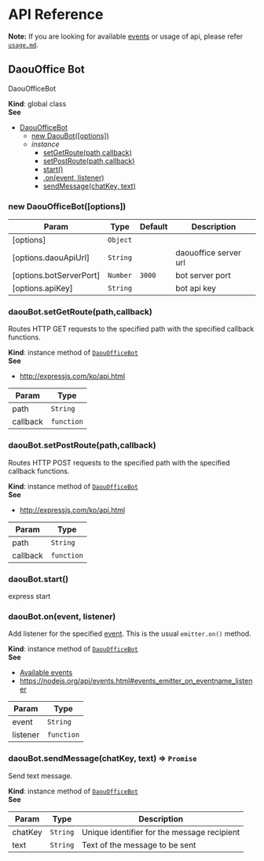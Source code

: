 API Reference
=============

**Note:** If you are looking for available [events](usage.md#events) or usage of api, please refer [`usage.md`](usage.md)\.

<a name="DaouOfficeBot"></a>

DaouOffice Bot
--------------

DaouOfficeBot

**Kind**: global class  
**See**

-	[DaouOfficeBot](#DaouOfficeBot)
	-	[new DaouBot([options])](#new_DaouBot_new)
	-	*instance*
		-	[setGetRoute(path,callback)](#DaouOfficeBot+setGetRoute)
		-	[setPostRoute(path,callback)](#DaouOfficeBot+setPostRoute)  
		-	[start()](#DaouOfficeBot+start)
		-	[.on(event, listener)](#DaouOfficeBot+on)
		-	[sendMessage(chatKey, text)](#DaouOfficeBot+sendMessage)

<a name="new_DaouBot_new"></a>

### new DaouOfficeBot([options])

| Param                   | Type                | Default           | Description           |
|-------------------------|---------------------|-------------------|-----------------------|
| [options]               | <code>Object</code> |                   |                       |
| [options.daouApiUrl]    | <code>String</code> |                   | daouoffice server url |
| [options.botServerPort] | <code>Number</code> | <code>3000</code> | bot server port       |
| [options.apiKey]        | <code>String</code> |                   | bot api key           |

<a name="DaouOfficeBot+setGetRoute"></a>

### daouBot.setGetRoute(path,callback)

Routes HTTP GET requests to the specified path with the specified callback functions.

**Kind**: instance method of [<code>DaouOfficeBot</code>](#DaouOfficeBot)  
**See**

-	http://expressjs.com/ko/api.html

| Param    | Type                  |
|----------|-----------------------|
| path     | <code>String</code>   |
| callback | <code>function</code> |

<a name="DaouOfficeBot+setPostRoute"></a>

### daouBot.setPostRoute(path,callback)

Routes HTTP POST requests to the specified path with the specified callback functions.

**Kind**: instance method of [<code>DaouOfficeBot</code>](#DaouOfficeBot)  
**See**

-	http://expressjs.com/ko/api.html

| Param    | Type                  |
|----------|-----------------------|
| path     | <code>String</code>   |
| callback | <code>function</code> |

<a name="DaouOfficeBot+start"></a>

### daouBot.start()

express start

<a name="DaouOfficeBot+on"></a>

### daouBot.on(event, listener)

Add listener for the specified [event](https://github.com/DAOUBOT/daouoffice-bot-api/blob/master/docs/usage.md#events). This is the usual `emitter.on()` method.

**Kind**: instance method of [<code>DaouOfficeBot</code>](#DaouOfficeBot)  
**See**

-	[Available events](https://github.com/DAOUBOT/daouoffice-bot-api/blob/master/docs/usage.md#events)
-	https://nodejs.org/api/events.html#events_emitter_on_eventname_listener

| Param    | Type                  |
|----------|-----------------------|
| event    | <code>String</code>   |
| listener | <code>function</code> |

<a name="DaouOfficeBot+sendMessage"></a>

### daouBot.sendMessage(chatKey, text) ⇒ <code>Promise</code>

Send text message.

**Kind**: instance method of [<code>DaouOfficeBot</code>](#DaouOfficeBot)  
**See**

| Param   | Type                | Description                                 |
|---------|---------------------|---------------------------------------------|
| chatKey | <code>String</code> | Unique identifier for the message recipient |
| text    | <code>String</code> | Text of the message to be sent              |
